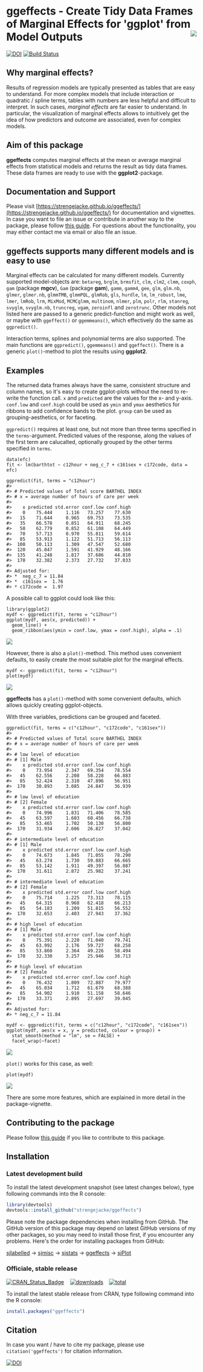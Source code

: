 # ggeffects - Create Tidy Data Frames of Marginal Effects for 'ggplot' from Model Outputs <img src="man/figures/logo.png" align="right" />

[![DOI](http://joss.theoj.org/papers/10.21105/joss.00772/status.svg)](https://doi.org/10.21105/joss.00772)
[![Build Status](https://travis-ci.org/strengejacke/ggeffects.svg?branch=master)](https://travis-ci.org/strengejacke/ggeffects)

## Why marginal effects?

Results of regression models are typically presented as tables that are easy to understand. For more complex models that include interaction or quadratic / spline terms, tables with numbers are less helpful and difficult to interpret. In such cases, _marginal effects_ are far easier to understand. In particular, the visualization of marginal effects allows to intuitively get the idea of how predictors and outcome are associated, even for complex models. 

## Aim of this package

**ggeffects** computes marginal effects at the mean or average marginal effects from statistical models and returns the result as tidy data frames. These data frames are ready to use with the **ggplot2**-package.

## Documentation and Support

Please visit [https://strengejacke.github.io/ggeffects/](https://strengejacke.github.io/ggeffects/) for documentation and vignettes. In case you want to file an issue or contribute in another way to the package, please follow [this guide](CONTRIBUTING.md). For questions about the functionality, you may either contact me via email or also file an issue.

## ggeffects supports many different models and is easy to use

Marginal effects can be calculated for many different models. Currently supported model-objects are: `betareg`, `brglm`, `brmsfit`, `clm`, `clm2`, `clmm`, `coxph`, `gam` (package **mgcv**), `Gam` (package **gam**), `gamm`, `gamm4`, `gee`, `glm`, `glm.nb`, `glmer`, `glmer.nb`, `glmmTMB`, `glmmPQL`, `glmRob`, `gls`, `hurdle`, `lm`, `lm_robust`, `lme`, `lmer`, `lmRob`, `lrm`, `MixMod`, `MCMCglmm`, `multinom`, `nlmer`, `plm`, `polr`, `rlm`, `stanreg`, `svyglm`, `svyglm.nb`, `truncreg`, `vgam`, `zeroinfl` and `zerotrunc`. Other models not listed here are passed to a generic predict-function and might work as well, or maybe with `ggeffect()` or `ggemmeans()`, which effectively do the same as `ggpredict()`.

Interaction terms, splines and polynomial terms are also supported. The main functions are `ggpredict()`, `ggemmeans()` and `ggeffect()`. There is a generic `plot()`-method to plot the results using **ggplot2**.

## Examples

The returned data frames always have the same, consistent structure and column names, so it's easy to create ggplot-plots without the need to re-write the function call. `x` and `predicted` are the values for the x- and y-axis. `conf.low` and `conf.high` could be used as `ymin` and `ymax` aesthetics for ribbons to add confidence bands to the plot. `group` can be used as grouping-aesthetics, or for faceting.

`ggpredict()` requires at least one, but not more than three terms specified in the `terms`-argument. Predicted values of the response, along the values of the first term are calucalted, optionally grouped by the other terms specified in `terms`.

```
data(efc)
fit <- lm(barthtot ~ c12hour + neg_c_7 + c161sex + c172code, data = efc)

ggpredict(fit, terms = "c12hour")
#> 
#> # Predicted values of Total score BARTHEL INDEX 
#> # x = average number of hours of care per week 
#> 
#>    x predicted std.error conf.low conf.high
#>    0    75.444     1.116   73.257    77.630
#>   15    71.644     0.965   69.753    73.535
#>   35    66.578     0.851   64.911    68.245
#>   50    62.779     0.852   61.108    64.449
#>   70    57.713     0.970   55.811    59.614
#>   85    53.913     1.122   51.713    56.113
#>  100    50.113     1.309   47.547    52.680
#>  120    45.047     1.591   41.929    48.166
#>  135    41.248     1.817   37.686    44.810
#>  170    32.382     2.373   27.732    37.033
#> 
#> Adjusted for:
#> *  neg_c_7 = 11.84
#> *  c161sex =  1.76
#> * c172code =  1.97
```

A possible call to ggplot could look like this:

```
library(ggplot2)
mydf <- ggpredict(fit, terms = "c12hour")
ggplot(mydf, aes(x, predicted)) +
  geom_line() +
  geom_ribbon(aes(ymin = conf.low, ymax = conf.high), alpha = .1)
```
![](man/figures/README-example-1.png)

However, there is also a `plot()`-method. This method uses convenient defaults, to easily create the most suitable plot for the marginal effects.

```
mydf <- ggpredict(fit, terms = "c12hour")
plot(mydf)
```
![](man/figures/README-example-2.png)

**ggeffects** has a `plot()`-method with some convenient defaults, which allows quickly creating ggplot-objects.

With three variables, predictions can be grouped and faceted.

```
ggpredict(fit, terms = c("c12hour", "c172code", "c161sex"))
#> 
#> # Predicted values of Total score BARTHEL INDEX 
#> # x = average number of hours of care per week 
#> 
#> # low level of education
#> # [1] Male
#>    x predicted std.error conf.low conf.high
#>    0    73.954     2.347   69.354    78.554
#>   45    62.556     2.208   58.228    66.883
#>   85    52.424     2.310   47.896    56.951
#>  170    30.893     3.085   24.847    36.939
#> 
#> # low level of education
#> # [2] Female
#>    x predicted std.error conf.low conf.high
#>    0    74.996     1.831   71.406    78.585
#>   45    63.597     1.603   60.456    66.738
#>   85    53.465     1.702   50.130    56.800
#>  170    31.934     2.606   26.827    37.042
#> 
#> # intermediate level of education
#> # [1] Male
#>    x predicted std.error conf.low conf.high
#>    0    74.673     1.845   71.055    78.290
#>   45    63.274     1.730   59.883    66.665
#>   85    53.142     1.911   49.397    56.887
#>  170    31.611     2.872   25.982    37.241
#> 
#> # intermediate level of education
#> # [2] Female
#>    x predicted std.error conf.low conf.high
#>    0    75.714     1.225   73.313    78.115
#>   45    64.315     0.968   62.418    66.213
#>   85    54.183     1.209   51.815    56.552
#>  170    32.653     2.403   27.943    37.362
#> 
#> # high level of education
#> # [1] Male
#>    x predicted std.error conf.low conf.high
#>    0    75.391     2.220   71.040    79.741
#>   45    63.992     2.176   59.727    68.258
#>   85    53.860     2.364   49.226    58.494
#>  170    32.330     3.257   25.946    38.713
#> 
#> # high level of education
#> # [2] Female
#>    x predicted std.error conf.low conf.high
#>    0    76.432     1.809   72.887    79.977
#>   45    65.034     1.712   61.679    68.388
#>   85    54.902     1.910   51.158    58.646
#>  170    33.371     2.895   27.697    39.045
#> 
#> Adjusted for:
#> * neg_c_7 = 11.84

mydf <- ggpredict(fit, terms = c("c12hour", "c172code", "c161sex"))
ggplot(mydf, aes(x = x, y = predicted, colour = group)) +
  stat_smooth(method = "lm", se = FALSE) +
  facet_wrap(~facet)
```
![](man/figures/README-example-3.png)

`plot()` works for this case, as well:

```
plot(mydf)
```
![](man/figures/README-example-4.png)

There are some more features, which are explained in more detail in the package-vignette.

## Contributing to the package

Please follow [this guide](CONTRIBUTING.md) if you like to contribute to this package.

## Installation

### Latest development build

To install the latest development snapshot (see latest changes below), type following commands into the R console:

```r
library(devtools)
devtools::install_github("strengejacke/ggeffects")
```

Please note the package dependencies when installing from GitHub. The GitHub version of this package may depend on latest GitHub versions of my other packages, so you may need to install those first, if you encounter any problems. Here's the order for installing packages from GitHub:

[sjlabelled](https://github.com/strengejacke/sjlabelled) &rarr; [sjmisc](https://github.com/strengejacke/sjmisc) &rarr; [sjstats](https://github.com/strengejacke/sjstats) &rarr; [ggeffects](https://github.com/strengejacke/ggeffects) &rarr; [sjPlot](https://github.com/strengejacke/sjPlot)


### Officiale, stable release

[![CRAN_Status_Badge](http://www.r-pkg.org/badges/version/ggeffects)](https://cran.r-project.org/package=ggeffects)
&#160;&#160;
[![downloads](http://cranlogs.r-pkg.org/badges/ggeffects)](http://cranlogs.r-pkg.org/)
&#160;&#160;
[![total](http://cranlogs.r-pkg.org/badges/grand-total/ggeffects)](http://cranlogs.r-pkg.org/)

To install the latest stable release from CRAN, type following command into the R console:

```r
install.packages("ggeffects")
```

## Citation

In case you want / have to cite my package, please use `citation('ggeffects')` for citation information.

[![DOI](http://joss.theoj.org/papers/10.21105/joss.00772/status.svg)](https://doi.org/10.21105/joss.00772)
